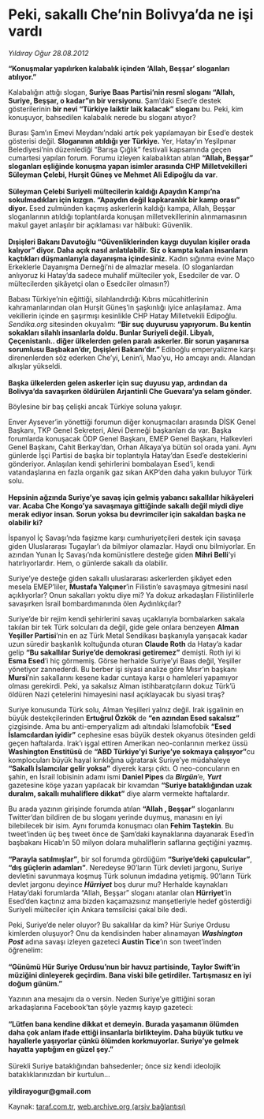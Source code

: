 # Peki, sakallı Che’nin Bolivya’da ne işi vardı

*Yıldıray Oğur 28.08.2012*

<div class="yazi"><b>
<p>“Konuşmalar yapılırken kalabalık içinden ‘Allah, Beşşar’ sloganları atılıyor.”</p></b>
<p>Kalabalığın attığı slogan, <b>Suriye Baas Partisi’nin resmî sloganı “Allah, Suriye, Beşşar, o kadar”ın bir versiyonu</b>. Şam’daki Esed’e destek gösterilerinin <b>bir nevi “Türkiye laiktir laik kalacak” sloganı</b> bu. Peki, kim konuşuyor, bahsedilen kalabalık nerede bu sloganı atıyor?</p>
<p>Burası Şam’ın Emevi Meydanı’ndaki artık pek yapılamayan bir Esed’e destek gösterisi değil. <b>Sloganının atıldığı yer Türkiye.</b> Yer, Hatay’ın Yeşilpınar Belediyesi’nin düzenlediği “Barışa Çığlık” festivali kapsamında geçen cumartesi yapılan forum. Forumu izleyen kalabalıktan atılan <b>“Allah, Beşşar” sloganları eşliğinde konuşma yapan isimler arasında CHP Milletvekilleri Süleyman Çelebi, Hurşit Güneş ve Mehmet Ali Edipoğlu da var</b>.<br/><br/><b>Süleyman Çelebi Suriyeli mültecilerin kaldığı Apaydın Kampı’na sokulmadıkları için kızgın. “Apaydın değil kapkaranlık bir kamp orası” diyor.</b> Esed zulmünden kaçmış askerlerin kaldığı kampa, Allah, Beşşar sloganlarının atıldığı toplantılarda konuşan milletvekillerinin alınmamasının makul gayet anlaşılır bir açıklaması var hâlbuki: Güvenlik.<br/><br/><b>Dışişleri Bakanı Davutoğlu “Güvenliklerinden kaygı duyulan kişiler orada kalıyor” diyor. Daha açık nasıl anlatılabilir.</b> <b>Siz o kampta kalan insanların kaçtıkları düşmanlarıyla dayanışma içindesiniz.</b> Kadın sığınma evine Maço Erkeklerle Dayanışma Derneği’ni de almazlar mesela. (O sloganlardan anlıyoruz ki Hatay’da sadece muhalif mülteciler yok, Esedciler de var. O mültecilerden şikâyetçi olan o Esedciler olmasın?) </p>
<p>Babası Türkiye’nin eğittiği, silahlandırdığı Kıbrıs mücahitlerinin kahramanlarından olan Hurşit Güneş’in şaşkınlığı iyice anlaşılamaz. Ama vekillerin içinde en şaşırmışı kesinlikle CHP Hatay Milletvekili Edipoğlu. <i>Sendika.org</i> sitesinden okuyalım: <b>“Bir suç duyurusu yapıyorum. Bu kentin sokakları silahlı insanlarla doldu. Bunlar Suriyeli değil. Libyalı, Çeçenistanlı.. diğer ülkelerden gelen paralı askerler. Bir sorun yaşanırsa sorumlusu Başbakan’dır, Dışişleri Bakanı’dır.” </b>Ediboğlu emperyalizme karşı direnenlerden söz ederken Che’yi, Lenin’i, Mao’yu, Ho amcayı andı. Alandan alkışlar yükseldi.<b> <br/><br/>Başka ülkelerden gelen askerler için suç duyusu yap, ardından da Bolivya’da savaşırken öldürülen Arjantinli Che Guevara’ya selam gönder. </b></p>
<p>Böylesine bir baş çelişki ancak Türkiye soluna yakışır. </p>
<p>Enver Aysever’in yönettiği forumun diğer konuşmacıları arasında DİSK Genel Başkanı, TKP Genel Sekreteri, Alevi Derneği başkanları da var. Başka forumlarda konuşacak ÖDP Genel Başkanı, EMEP Genel Başkanı, Halkevleri Genel Başkanı, Cahit Berkay’dan, Orhan Alkaya’ya bütün sol orada yani. Aynı günlerde İşçi Partisi de başka bir toplantıyla Hatay’dan Esed’e desteklerini gönderiyor. Anlaşılan kendi şehirlerini bombalayan Esed’i, kendi vatandaşlarına en fazla organik gaz sıkan AKP’den daha yakın buluyor Türk solu.<br/><br/><b>Hepsinin ağzında Suriye’ye savaş için gelmiş yabancı sakallılar hikâyeleri var. Acaba Che Kongo’ya savaşmaya gittiğinde sakallı değil miydi diye merak ediyor insan. Sorun yoksa bu devrimciler için sakaldan başka ne olabilir ki? </b></p>
<p>İspanyol İç Savaşı’nda faşizme karşı cumhuriyetçileri destek için savaşa giden Uluslararası Tugaylar’ı da bilmiyor olamazlar. Haydi onu bilmiyorlar. En azından Yunan İç Savaşı’nda komünistlere desteğe giden <b>Mihri Belli</b>’yi hatırlıyorlardır. Hem, o günlerde sakallı da olabilir.</p>
<p>Suriye’ye desteğe giden sakallı uluslararası askerlerden şikâyet eden mesela EMEP’liler, <b>Mustafa Yalçıner</b>’in Filistin’e savaşmaya gitmesini nasıl açıklıyorlar? Onun sakalları yoktu diye mi? Ya dokuz arkadaşları Filistinlilerle savaşırken İsrail bombardımanında ölen Aydınlıkçılar? </p>
<p>Suriye’de bir rejim kendi şehirlerini savaş uçaklarıyla bombalarken sakala takılan bir tek Türk solcuları da değil, gide gele onlara benzeyen <b>Alman Yeşiller Partisi</b>’nin en az Türk Metal Sendikası başkanıyla yarışacak kadar uzun süredir başkanlık koltuğunda oturan <b>Claude Roth</b> da Hatay’a kadar gelip <b>“Bu sakallılar Suriye’de demokrasi getiremez”</b> demişti. Roth iyi ki <b>Esma Esed</b>’i hiç görmemiş. Görse herhalde Suriye’yi Baas değil, Yeşiller yönetiyor zannederdi. Bu berber işi siyasi analize göre Mısır’ın başkanı <b>Mursi</b>’nin sakallarını kesene kadar cuntaya karşı o hamleleri yapamıyor olması gerekirdi. Peki, ya sakalsız Alman istihbaratçıların dokuz Türk’ü öldüren Nazi çetelerini himayesini nasıl açıklayacak bu siyasi tıraş? </p>
<p>Suriye konusunda Türk solu, Alman Yeşilleri yalnız değil. Irak işgalinin en büyük destekçilerinden <b>Ertuğrul Özkök</b> de <b>“en azından Esed sakalsız”</b> çizgisinde. Ama bu anti-emperyalizm adı altındaki İslamofobik <b>“Esed İslamcılardan iyidir”</b> cephesine esas büyük destek okyanus ötesinden geldi geçen haftalarda. Irak’ı işgal ettiren Amerikan neo-conlarının merkez üssü <b>Washington Enstitüsü</b> de <b>“ABD Türkiye’yi Suriye’ye sokmaya çalışıyor”</b>cu komplocuları büyük hayal kırıklığına uğratarak Suriye’ye müdahaleye <b>“Sakallı İslamcılar gelir yoksa”</b> diyerek karşı çıktı. O neo-concuların en şahin, en İsrail lobisinin adamı ismi <b>Daniel Pipes</b> da <b><i>Birgün</i></b>’e, <b><i>Yurt</i></b> gazetesine köşe yazarı yapılacak bir kıvamdan <b>“Suriye bataklığından uzak duralım, sakallı muhaliflere dikkat”</b> diye alarm vermekte haftalardır. </p>
<p>Bu arada yazının girişinde forumda atılan <b>“Allah , Beşşar”</b> sloganlarını Twitter’dan bildiren de bu sloganı yerinde duymuş, manasını en iyi bilebilecek bir isim. Aynı forumda konuşmacı olan <b>Fehim Taştekin</b>. Bu tweet’inden üç beş tweet önce de Şam’daki kaynaklarına dayanarak Esed’in başbakanı Hicab’ın 50 milyon dolara muhaliflerin saflarına geçtiğini yazmış.<br/><br/><b>“Parayla satılmışlar”</b>, bir sol forumda gördüğüm <b>“Suriye’deki çapulcular”</b>, <b>“dış güçlerin adamları”</b>. Neredeyse 90’ların Türk devleti jargonu, Suriye devletini savunmaya koşmuş Türk solunun imdadına yetişmiş. 90’ların Türk devlet jargonu deyince <b><i>Hürriyet</i></b> boş durur mu? Herhalde kaynakları Hatay’daki forumlarda “Allah, Beşşar” sloganı atanlar olan <b>Hürriyet</b>’in Esed’den kaçtınız ama bizden kaçamazsınız manşetleriyle hedef gösterdiği Suriyeli mülteciler için Ankara temsilcisi çakal bile dedi.</p>
<p>Peki, Suriye’de neler oluyor? Bu sakallılar da kim? Hür Suriye Ordusu kimlerden oluşuyor? Onu da kendisinden haber alınamayan <b><i>Washington Post</i></b> adına savaşı izleyen gazeteci <b>Austin Tice</b>’ın son tweet’inden öğrenelim:<br/><br/><b>“Günümü Hür Suriye Ordusu’nun bir havuz partisinde, Taylor Swift’in müziğini dinleyerek geçirdim. Bana viski bile getirdiler. Tartışmasız en iyi doğum günüm.” </b></p>
<p>Yazının ana mesajını da o versin. Neden Suriye’ye gittiğini soran arkadaşlarına Facebook’tan şöyle yazmış kayıp gazeteci:<br/><br/><b>“Lütfen bana kendine dikkat et demeyin. Burada yaşamanın ölümden daha çok anlam ifade ettiği insanlarla birlikteyim. Daha büyük tutku ve hayallerle yaşıyorlar çünkü ölümden korkmuyorlar. Suriye’ye gelmek hayatta yaptığım en güzel şey.”<br/><br/></b>Sürekli Suriye bataklığından bahsedenler; önce siz kendi ideolojik bataklıklarınızdan bir kurtulun...<br/><br/><b>yildirayogur@gmail.com</b></p>
</div>

Kaynak: [taraf.com.tr](http://www.taraf.com.tr/yildiray-ogur/makale-peki-sakalli-che-nin-bolivya-da-ne-isi-vardi.htm), [web.archive.org (arşiv bağlantısı)](http://web.archive.org/web/20130709160459/http://www.taraf.com.tr/yildiray-ogur/makale-peki-sakalli-che-nin-bolivya-da-ne-isi-vardi.htm)
